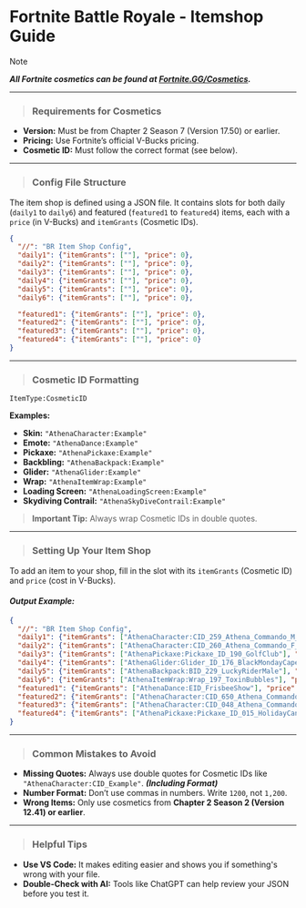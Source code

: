 # Fortnite Battle Royale - Itemshop Guide

> [!NOTE]
> ***All Fortnite cosmetics can be found at [Fortnite.GG/Cosmetics](https://fortnite.gg/cosmetics?game=br&type=outfit&season=1,2,3,4,5,6,7,8,9,10,11,12,13,14,15,16,17&sort=oldest).***

---

> ### Requirements for Cosmetics
- **Version:** Must be from Chapter 2 Season 7 (Version 17.50) or earlier.
- **Pricing:** Use Fortnite’s official V-Bucks pricing.
- **Cosmetic ID:** Must follow the correct format (see below).

---

> ### Config File Structure
The item shop is defined using a JSON file. It contains slots for both daily (`daily1` to `daily6`) and featured (`featured1` to `featured4`) items, each with a `price` (in V-Bucks) and `itemGrants` (Cosmetic IDs).

```json
{
  "//": "BR Item Shop Config",
  "daily1": {"itemGrants": [""], "price": 0},
  "daily2": {"itemGrants": [""], "price": 0},
  "daily3": {"itemGrants": [""], "price": 0},
  "daily4": {"itemGrants": [""], "price": 0},
  "daily5": {"itemGrants": [""], "price": 0},
  "daily6": {"itemGrants": [""], "price": 0},

  "featured1": {"itemGrants": [""], "price": 0},
  "featured2": {"itemGrants": [""], "price": 0},
  "featured3": {"itemGrants": [""], "price": 0},
  "featured4": {"itemGrants": [""], "price": 0}
}
```

---

> ### Cosmetic ID Formatting
```
ItemType:CosmeticID
```
**Examples:**
- **Skin:** `"AthenaCharacter:Example"`
- **Emote:** `"AthenaDance:Example"`
- **Pickaxe:** `"AthenaPickaxe:Example"`
- **Backbling:** `"AthenaBackpack:Example"`
- **Glider:** `"AthenaGlider:Example"`
- **Wrap:** `"AthenaItemWrap:Example"`
- **Loading Screen:** `"AthenaLoadingScreen:Example"`
- **Skydiving Contrail:** `"AthenaSkyDiveContrail:Example"`

> **Important Tip:** Always wrap Cosmetic IDs in double quotes.

---

> ### Setting Up Your Item Shop
To add an item to your shop, fill in the slot with its `itemGrants` (Cosmetic ID) and `price` (cost in V-Bucks).

#### *Output Example:*
```json
{
  "//": "BR Item Shop Config",
  "daily1": {"itemGrants": ["AthenaCharacter:CID_259_Athena_Commando_M_StreetOps"], "price": 1200},
  "daily2": {"itemGrants": ["AthenaCharacter:CID_260_Athena_Commando_F_StreetOps"], "price": 1200},
  "daily3": {"itemGrants": ["AthenaPickaxe:Pickaxe_ID_190_GolfClub"], "price": 500},
  "daily4": {"itemGrants": ["AthenaGlider:Glider_ID_176_BlackMondayCape_4P79K"], "price": 800},
  "daily5": {"itemGrants": ["AthenaBackpack:BID_229_LuckyRiderMale"], "price": 750},
  "daily6": {"itemGrants": ["AthenaItemWrap:Wrap_197_ToxinBubbles"], "price": 250},
  "featured1": {"itemGrants": ["AthenaDance:EID_FrisbeeShow"], "price": 500},
  "featured2": {"itemGrants": ["AthenaCharacter:CID_650_Athena_Commando_F_HolidayPJ_B"], "price": 800},
  "featured3": {"itemGrants": ["AthenaCharacter:CID_048_Athena_Commando_F_HolidayGingerbread"], "price": 1500},
  "featured4": {"itemGrants": ["AthenaPickaxe:Pickaxe_ID_015_HolidayCandyCane"], "price": 1500}
}
```

---

> ### Common Mistakes to Avoid
* **Missing Quotes:** Always use double quotes for Cosmetic IDs like `"AthenaCharacter:CID_Example"`. ***(Including Format)***
* **Number Format:** Don’t use commas in numbers. Write `1200`, not `1,200`.
* **Wrong Items:** Only use cosmetics from **Chapter 2 Season 2 (Version 12.41) or earlier**.

---

> ### Helpful Tips
* **Use VS Code:** It makes editing easier and shows you if something's wrong with your file.
* **Double-Check with AI:** Tools like ChatGPT can help review your JSON before you test it.
